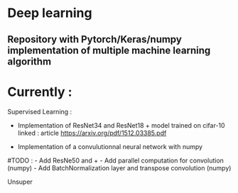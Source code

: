 # Deep learning

## Repository with Pytorch/Keras/numpy implementation of multiple machine learning algorithm

# Currently :

Supervised Learning :

  - Implementation of ResNet34 and ResNet18 + model trained on cifar-10
    linked : article https://arxiv.org/pdf/1512.03385.pdf
    
  - Implementation of a convulutionnal neural network with numpy
  
  #TODO : 
    - Add ResNe50 and +
    - Add parallel computation for convolution (numpy)
    - Add BatchNormalization layer and transpose convolution (numpy)
    
Unsuper


